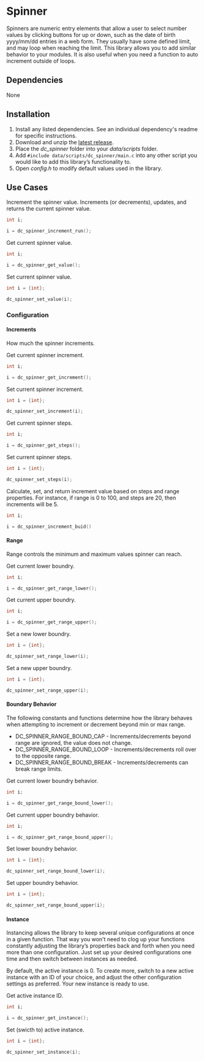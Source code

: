 # Spinner
Spinners are numeric entry elements that allow a user to select number values by clicking buttons for up or down, such as the date of birth yyyy/mm/dd entries in a web form. They usually have some defined limit, and may loop when reaching the limit. This library allows you to add similar behavior to your modules. It is also useful when you need a function to auto increment outside of loops.

## Dependencies

None

## Installation

1. Install any listed dependencies. See an individual dependency's readme for specific instructions.
1. Download and unzip the [latest release](../../releases).
1. Place the *dc_spinner* folder into your *data/scripts* folder.
1. Add ```#include data/scripts/dc_spinner/main.c``` into any other script you would like to add this library’s functionality to.
1. Open *config.h* to modify default values used in the library.

## Use Cases

Increment the spinner value. Increments (or decrements), updates, and returns the current spinner value.
```c
int i;

i = dc_spinner_increment_run();
```

Get current spinner value.
```c
int i;

i = dc_spinner_get_value();
```

Set current spinner value.
```c
int i = {int};

dc_spinner_set_value(i);
```

### Configuration

#### Increments

How much the spinner increments.

Get current spinner increment.
```c
int i;

i = dc_spinner_get_increment();
```

Set current spinner increment.
```c
int i = {int};

dc_spinner_set_increment(i);
```

Get current spinner steps.
```c
int i;

i = dc_spinner_get_steps();
```

Set current spinner steps.
```c
int i = {int};

dc_spinner_set_steps(i);
``` 

Calculate, set, and return increment value based on steps and range properties. For instance, if range is 0 to 100, and steps are 20, then increments will be 5.

```c
int i;

i = dc_spinner_increment_buid()
```

#### Range

Range controls the minimum and maximum values spinner can reach.

Get current lower boundry.
```c
int i;

i = dc_spinner_get_range_lower();
```

Get current upper boundry.
```c
int i;

i = dc_spinner_get_range_upper();
```

Set a new lower boundry.
```c
int i = {int};

dc_spinner_set_range_lower(i);
```

Set a new upper boundry.
```c
int i = {int};

dc_spinner_set_range_upper(i);
```

#### Boundary Behavior

The following constants and functions determine how the library behaves when attempting to increment or decrement beyond min or max range.

* DC_SPINNER_RANGE_BOUND_CAP - Increments/decrements beyond range are ignored, the value does not change.
* DC_SPINNER_RANGE_BOUND_LOOP - Increments/decrements roll over to the opposite range.
* DC_SPINNER_RANGE_BOUND_BREAK - Increments/decrements can break range limits.

Get current lower boundry behavior.
```c
int i;

i = dc_spinner_get_range_bound_lower();
```

Get current upper boundry behavior.
```c
int i;

i = dc_spinner_get_range_bound_upper();
```

Set lower boundry behavior.
```c
int i = {int};

dc_spinner_set_range_bound_lower(i);
```

Set upper boundry behavior.
```c
int i = {int};

dc_spinner_set_range_bound_upper(i);
```

#### Instance

Instancing allows the library to keep several unique configurations at once in a given function. That way you won't need to clog up your functions constantly adjusting the library’s properties back and forth when you need more than one configuration. Just set up your desired configurations one time and then switch between instances as needed.

By default, the active instance is 0. To create more, switch to a new active instance with an ID of your choice, and adjust the other configuration settings as preferred. Your new instance is ready to use. 

Get active instance ID.
```c
int i;

i = dc_spinner_get_instance();
```

Set (swicth to) active instance.
```c
int i = {int};

dc_spinner_set_instance(i);
```
